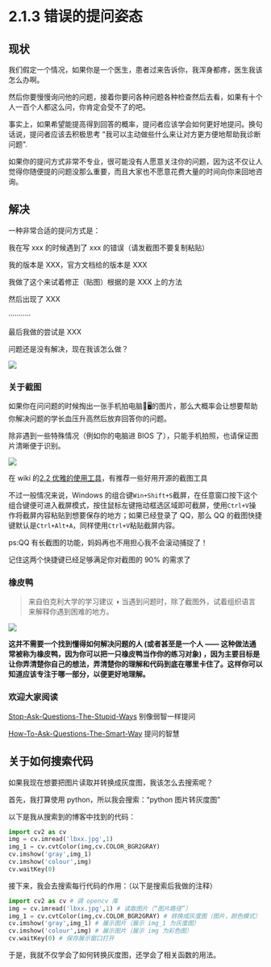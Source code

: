 # 2.1.3 错误的提问姿态

## 现状

我们假定一个情况，如果你是一个医生，患者过来告诉你，我浑身都疼，医生我该怎么办啊。

然后你要慢慢询问他的问题，接着你要问各种问题各种检查然后去看，如果有十个人一百个人都这么问，你肯定会受不了的吧。

事实上，如果希望能提高得到回答的概率，提问者应该学会如何更好地提问。换句话说，提问者应该去积极思考 "我可以主动做些什么来让对方更方便地帮助我诊断问题".

如果你的提问方式非常不专业，很可能没有人愿意关注你的问题，因为这不仅让人觉得你随便提的问题没那么重要，而且大家也不愿意花费大量的时间向你来回地咨询。

<Bilibili bvid='BV1om4y1H71S'/>

## 解决

一种非常合适的提问方式是：

我在写 xxx 的时候遇到了 xxx 的错误（请发截图不要复制粘贴）

我的版本是 XXX，官方文档给的版本是 XXX

我做了这个来试着修正（贴图）根据的是 XXX 上的方法

然后出现了 XXX

···········

最后我做的尝试是 XXX

问题还是没有解决，现在我该怎么做？

![](https://cdn.xyxsw.site/boxcnhuhE7qBLHyJKaesHGC033b.png)

### 关于截图

如果你在问问题的时候掏出一张手机拍电脑🤳🖥️的图片，那么大概率会让想要帮助你解决问题的学长血压升高然后放弃回答你的问题。

除非遇到一些特殊情况（例如你的电脑进 BIOS 了），只能手机拍照，也请保证图片清晰便于识别。

![](https://cdn.xyxsw.site/2-1-3-2.jpg)

在 wiki 的[2.2 优雅的使用工具](2.2优雅的使用工具.md)，有推荐一些好用开源的截图工具

不过一般情况来说，Windows 的组合键`Win+Shift+S`截屏，在任意窗口按下这个组合键便可进入截屏模式，按住鼠标左键拖动框选区域即可截屏，使用`Ctrl+V`操作将截屏内容粘贴到想要保存的地方；如果已经登录了 QQ，那么 QQ 的截图快捷键默认是`Ctrl+Alt+A`，同样使用`Ctrl+V`粘贴截屏内容。

ps:QQ 有长截图的功能，妈妈再也不用担心我不会滚动捕捉了！

记住这两个快捷键已经足够满足你对截图的 90% 的需求了

### 橡皮鸭

> 来自伯克利大学的学习建议
◑
当遇到问题时，除了截图外，试着组织语言来解释你遇到困难的地方。

![](https://cdn.xyxsw.site/2-1-3-1.jpg)

**这并不需要一个找到懂得如何解决问题的人 (或者甚至是一个人 —— 这种做法通常被称为橡皮鸭，因为你可以把一只橡皮鸭当作你的练习对象) ，因为主要目标是让你弄清楚你自己的想法，弄清楚你的理解和代码到底在哪里卡住了。这样你可以知道应该专注于哪一部分，以便更好地理解。**

### 欢迎大家阅读

[Stop-Ask-Questions-The-Stupid-Ways](https://github.com/tangx/Stop-Ask-Questions-The-Stupid-Ways/blob/master/README.md) 别像弱智一样提问

[How-To-Ask-Questions-The-Smart-Way](https://github.com/ryanhanwu/How-To-Ask-Questions-The-Smart-Way/blob/main/README-zh_CN.md) 提问的智慧

## 关于如何搜索代码

如果我现在想要把图片读取并转换成灰度图，我该怎么去搜索呢？

首先，我打算使用 python，所以我会搜索：“python 图片转灰度图”

以下是我从搜索到的博客中找到的代码：

```python
import cv2 as cv
img = cv.imread('lbxx.jpg',1)
img_1 = cv.cvtColor(img,cv.COLOR_BGR2GRAY)
cv.imshow('gray',img_1)
cv.imshow('colour',img)
cv.waitKey(0)
```

接下来，我会去搜索每行代码的作用：（以下是搜索后我做的注释）

```python
import cv2 as cv # 调 opencv 库
img = cv.imread('lbxx.jpg',1) # 读取图片（“图片路径”）
img_1 = cv.cvtColor(img,cv.COLOR_BGR2GRAY) # 转换成灰度图（图片，颜色模式）
cv.imshow('gray',img_1) # 展示图片（展示 img_1 为灰度图）
cv.imshow('colour',img) # 展示图片（展示 img 为彩色图）
cv.waitKey(0) # 保存展示窗口打开
```

于是，我就不仅学会了如何转换灰度图，还学会了相关函数的用法。
